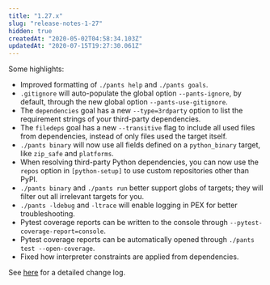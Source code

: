 ```yaml
---
title: "1.27.x"
slug: "release-notes-1-27"
hidden: true
createdAt: "2020-05-02T04:58:34.103Z"
updatedAt: "2020-07-15T19:27:30.061Z"
---
```

Some highlights:

- Improved formatting of `./pants help` and `./pants goals`.
- `.gitignore` will auto-populate the global option `--pants-ignore`, by default, through the new global option `--pants-use-gitignore`.
- The `dependencies` goal has a new `--type=3rdparty` option to list the requirement strings of your third-party dependencies.
- The `filedeps` goal has a new `--transitive` flag to include all used files from dependencies, instead of only files used the target itself.
- `./pants binary` will now use all fields defined on a `python_binary` target, like `zip_safe` and `platforms`.
- When resolving third-party Python dependencies, you can now use the `repos` option in `[python-setup]` to use custom repositories other than PyPI.
- `./pants binary` and `./pants run` better support globs of targets; they will filter out all irrelevant targets for you.
- `./pants -ldebug` and `-ltrace` will enable logging in PEX for better troubleshooting.
- Pytest coverage reports can be written to the console through `--pytest-coverage-report=console`.
- Pytest coverage reports can be automatically opened through `./pants test --open-coverage`.
- Fixed how interpreter constraints are applied from dependencies.

See [here](https://github.com/pantsbuild/pants/blob/master/src/python/pants/notes/1.27.x.rst) for a detailed change log.